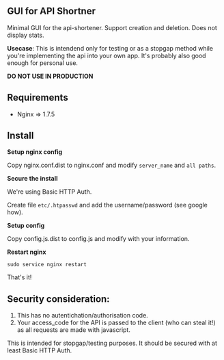 GUI for API Shortner
--------------------

Minimal GUI for the api-shortener. Support creation and deletion. Does not display stats.

**Usecase**: This is intendend only for testing or as a stopgap method while you're implementing the api into your own app. It's probably also good enough for personal use.

**DO NOT USE IN PRODUCTION**

## Requirements

- Nginx => 1.7.5

## Install

**Setup nginx config**

Copy nginx.conf.dist to nginx.conf and modify `server_name` and `all paths`.

**Secure the install**

We're using Basic HTTP Auth.

Create file `etc/.htpasswd` and add the username/password (see google how).

**Setup config**

Copy config.js.dist to config.js and modify with your information.

**Restart nginx**

    sudo service nginx restart

That's it!

## Security consideration:

1. This has no autentichation/authorisation code. 
2. Your access_code for the API is passed to the client (who can steal it!) as all requests are made with javascript.

This is intended for stopgap/testing purposes. It should be secured with at least Basic HTTP Auth.








